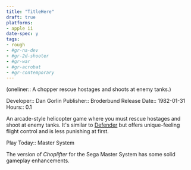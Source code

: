 ```yaml
---
title: "TitleHere"
draft: true
platforms:
- apple ii
date-spec: y
tags:
- rough
- #gr-na-dev 
- #gr-2d-shooter 
- #gr-war
- #gr-acrobat 
- #gr-contemporary 
---
```


(oneliner:: A chopper rescue hostages and shoots at enemy tanks.)

Developer:: Dan Gorlin
Publisher:: Broderbund
Release Date:: 1982-01-31
Hours:: 0.1

An arcade-style helicopter game where you must rescue hostages and shoot at enemy tanks. It's similar to [Defender](gamerecs/Defender.md) but offers unique-feeling flight control and is less punishing at first.

Play Today:: Master System

The version of *Choplifter* for the Sega Master System has some solid gameplay enhancements.